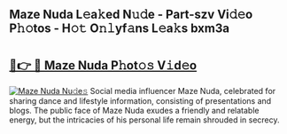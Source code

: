 ## Maze Nuda L𝚎a𝚔ed N𝚞𝚍e - Part-szv Vi𝚍𝚎o P𝚑𝚘tos - H𝚘𝚝 O𝚗𝚕yf𝚊ns L𝚎a𝚔s bxm3a

# <h2><a href="http://kfctvim.oniu.top/?m=Maze+Nuda">🔗👉 🔴 Maze Nuda P𝚑ot𝚘𝚜 V𝚒d𝚎o</a></h2>

[![Maze Nuda Nu𝚍e𝚜](https://i.imgur.com/0qMVB7G.gif)](http://kfctvim.oniu.top/?m=Maze+Nuda)
Social media influencer Maze Nuda, celebrated for sharing dance and lifestyle information, consisting of presentations and blogs. The public face of Maze Nuda exudes a friendly and relatable energy, but the intricacies of his personal life remain shrouded in secrecy.  
